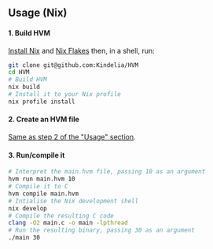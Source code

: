 Usage (Nix)
-----------

#### 1. Build HVM

[Install Nix](https://nixos.org/manual/nix/stable/installation/installation.html) and [Nix Flakes](https://nixos.wiki/wiki/Flakes#Installing_flakes) then, in a shell, run:

```sh
git clone git@github.com:Kindelia/HVM
cd HVM
# Build HVM
nix build
# Install it to your Nix profile
nix profile install
```

#### 2. Create an HVM file

[Same as step 2 of the "Usage" section](./README.md#2-create-an-hvm-file).

#### 3. Run/compile it

```sh
# Interpret the main.hvm file, passing 10 as an argument
hvm run main.hvm 10
# Compile it to C
hvm compile main.hvm
# Intialise the Nix development shell
nix develop
# Compile the resulting C code
clang -O2 main.c -o main -lpthread
# Run the resulting binary, passing 30 as an argument
./main 30
```

